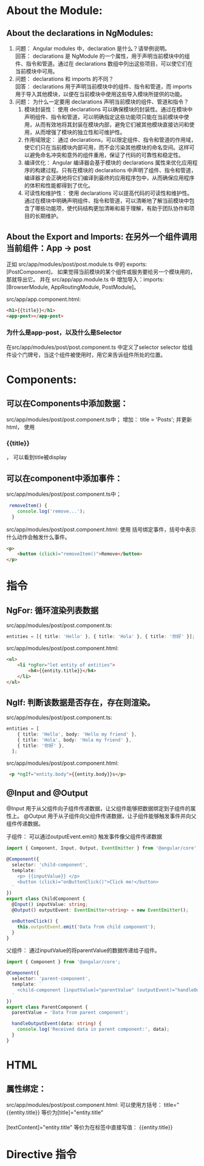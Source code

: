 # About the Module:
## About the declarations in NgModules:
1. 问题： Angular modules 中，declaration 是什么？请举例说明。  
    回答： declarations 是 NgModule 的一个属性，用于声明当前模块中的组件、指令和管道。通过在 declarations 数组中列出这些项目，可以使它们在当前模块中可用。
2. 问题： declarations 和 imports 的不同？  
    回答： declarations 用于声明当前模块中的组件、指令和管道，而 imports 用于导入其他模块，以便在当前模块中使用这些导入模块所提供的功能。
3. 问题： 为什么一定要用 declarations 声明当前模块的组件、管道和指令？  
   1. 模块封装性： 使用 declarations 可以确保模块的封装性。通过在模块中声明组件、指令和管道，可以明确指定这些功能项只能在当前模块中使用，从而有效地将其封装在模块内部，避免它们被其他模块直接访问和使用，从而增强了模块的独立性和可维护性。
   2. 作用域限定： 通过 declarations，可以限定组件、指令和管道的作用域，使它们只在当前模块内部可用，而不会污染其他模块的命名空间。这样可以避免命名冲突和意外的组件重用，保证了代码的可靠性和稳定性。
   3. 编译优化： Angular 编译器会基于模块的 declarations 属性来优化应用程序的构建过程。只有在模块的 declarations 中声明了组件、指令和管道，编译器才会正确地将它们编译到最终的应用程序包中，从而确保应用程序的体积和性能都得到了优化。
   4. 可读性和维护性： 使用 declarations 可以提高代码的可读性和维护性。通过在模块中明确声明组件、指令和管道，可以清晰地了解当前模块中包含了哪些功能项，使代码结构更加清晰和易于理解，有助于团队协作和项目的长期维护。

## About the Export and Imports: 在另外一个组件调用当前组件：App -> post
正如 src/app/modules/post/post.module.ts 中的 exports: [PostComponent]， 如果觉得当前模块的某个组件或服务要给另一个模块用的，那就导出它。
并在 src/app/app.module.ts 中 增加导入：imports: [BrowserModule, AppRoutingModule, PostModule]。 

src/app/app.component.html:
```html
<h1>{{title}}</h1>
<app-post></app-post>
```

### 为什么是app-post，以及什么是Selector
在src/app/modules/post/post.component.ts 中定义了selector
selector 给组件设个门牌号，当这个组件被使用时，用它来告诉组件所处的位置。


# Components:
## 可以在Components中添加数据：
src/app/modules/post/post.component.ts中；
增加： title = 'Posts';
并更新html， 使用 <h3>{{title}}</h3>， 
可以看到title被display

## 可以在component中添加事件：
src/app/modules/post/post.component.ts中；
```ts
 removeItem() {
    console.log('remove...');
  }
```

src/app/modules/post/post.component.html: 使用 括号绑定事件，括号中表示什么动作会触发什么事件。

```html
<p>
    <button (click)="removeItem()">Remove</button>
</p>
```

# 指令
## NgFor: 循环渲染列表数据
src/app/modules/post/post.component.ts:
```ts
entities = [{ title: 'Hello' }, { title: 'Hola' }, { title: '你好' }];  
```

src/app/modules/post/post.component.html:

```html
<ul>
    <li *ngFor="let entity of entities">
        <h4>{{entity.title}}</h4>
    </li>
</ul>
```

## NgIf: 判断该数据是否存在，存在则渲染。

src/app/modules/post/post.component.ts:

```ts
entities = [
    { title: 'Hello', body: 'Hello my friend' },
    { title: 'Hola', body: 'Hola my friend' },
    { title: '你好' },
  ];
```

src/app/modules/post/post.component.html:

```html
 <p *ngIf="entity.body">{{entity.body}}s</p>
 ```

## @Input and @Output
@Input 用于从父组件向子组件传递数据，让父组件能够把数据绑定到子组件的属性上。
@Output 用于从子组件向父组件传递数据，让子组件能够触发事件并向父组件传递数据。

子组件： 
可以通过outputEvent.emit() 触发事件像父组件传递数据
```ts
import { Component, Input, Output, EventEmitter } from '@angular/core';

@Component({
  selector: 'child-component',
  template: `
    <p> {{inputValue}} </p>
    <button (click)="onButtonClick()">Click me!</button>
  `
})
export class ChildComponent {
  @Input() inputValue: string;
  @Output() outputEvent: EventEmitter<string> = new EventEmitter();

  onButtonClick() {
    this.outputEvent.emit('Data from child component');
  }
}

```
父组件：
通过inputValue的将parentValue的数据传递给子组件。

```ts
import { Component } from '@angular/core';

@Component({
  selector: 'parent-component',
  template: `
    <child-component [inputValue]="parentValue" (outputEvent)="handleOutputEvent($event)"></child-component>
  `
})
export class ParentComponent {
  parentValue = 'Data from parent component';

  handleOutputEvent(data: string) {
    console.log('Received data in parent component:', data);
  }
}

```

# HTML
## 属性绑定：
src/app/modules/post/post.component.html:
可以使用方括号：
title="{{entity.title}} 
等价为[title]="entity.title"

<h4><a [title]="entity.title" [textContent]="entity.title"></a></h4>
[textContent]="entity.title" 等价为在标签中直接写值： {{entity.title}}

# Directive 指令

